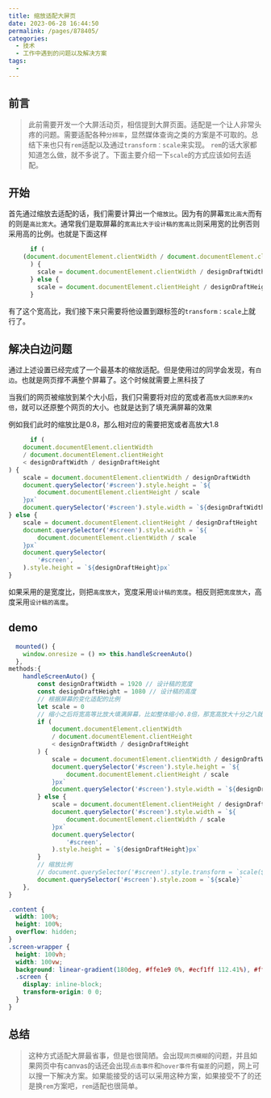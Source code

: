 ```yaml
---
title: 缩放适配大屏页
date: 2023-06-28 16:44:50
permalink: /pages/878405/
categories:
  - 技术
  - 工作中遇到的问题以及解决方案
tags:
  - 
---
```

## 前言
> 此前需要开发一个大屏活动页，相信提到大屏页面。适配是一个让人非常头疼的问题。需要适配各种```分辨率```，显然媒体查询之类的方案是不可取的。总结下来也只有```rem```适配以及通过```transform：scale```来实现。
```rem```的话大家都知道怎么做，就不多说了。下面主要介绍一下```scale```的方式应该如何去适配。

## 开始
首先通过缩放去适配的话，我们需要计算出一个```缩放比```。因为有的屏幕```宽比高大```而有的则是```高比宽大```。通常我们是取屏幕的```宽高比大于设计稿的宽高比```则采用宽的比例否则采用高的比例。也就是下面这样
```js
      if (
    (document.documentElement.clientWidth / document.documentElement.clientHeight) < (designDraftWidth / designDraftHeight)
      ) {
        scale = document.documentElement.clientWidth / designDraftWidth
      } else {
        scale = document.documentElement.clientHeight / designDraftHeight
      }
```
有了这个宽高比，我们接下来只需要将他设置到跟标签的```transform：scale```上就行了。

## 解决白边问题
通过上述设置已经完成了一个最基本的缩放适配。但是使用过的同学会发现，有```白边```。也就是网页撑不满整个屏幕了。这个时候就需要上黑科技了

当我们的网页被缩放到某个大小后，我们只需要将对应的宽或者高```放大回原来的x倍```，就可以还原整个网页的大小。也就是达到了填充满屏幕的效果

例如我们此时的缩放比是0.8，那么相对应的需要把宽或者高放大1.8
```js
      if (
    document.documentElement.clientWidth
    / document.documentElement.clientHeight
    < designDraftWidth / designDraftHeight
) {
    scale = document.documentElement.clientWidth / designDraftWidth
    document.querySelector('#screen').style.height = `${
        document.documentElement.clientHeight / scale
    }px`
    document.querySelector('#screen').style.width = `${designDraftWidth}px`
} else {
    scale = document.documentElement.clientHeight / designDraftHeight
    document.querySelector('#screen').style.width = `${
        document.documentElement.clientWidth / scale
    }px`
    document.querySelector(
        '#screen',
    ).style.height = `${designDraftHeight}px`
}
```
如果采用的是宽度比，则把```高度放大```，宽度采用```设计稿的宽度```。相反则把```宽度放大```，高度采用```设计稿的高度```。

## demo
```js
  mounted() {
    window.onresize = () => this.handleScreenAuto()
  },
methods:{
    handleScreenAuto() {
        const designDraftWidth = 1920 // 设计稿的宽度
        const designDraftHeight = 1080 // 设计稿的高度
        // 根据屏幕的变化适配的比例
        let scale = 0
        // 缩小之后将宽高等比放大填满屏幕，比如整体缩小0.8倍，那宽高放大十分之八就可以还原原来的大小。
        if (
            document.documentElement.clientWidth
            / document.documentElement.clientHeight
            < designDraftWidth / designDraftHeight
        ) {
            scale = document.documentElement.clientWidth / designDraftWidth
            document.querySelector('#screen').style.height = `${
                document.documentElement.clientHeight / scale
            }px`
            document.querySelector('#screen').style.width = `${designDraftWidth}px`
        } else {
            scale = document.documentElement.clientHeight / designDraftHeight
            document.querySelector('#screen').style.width = `${
                document.documentElement.clientWidth / scale
            }px`
            document.querySelector(
                '#screen',
            ).style.height = `${designDraftHeight}px`
        }
        // 缩放比例
        // document.querySelector('#screen').style.transform = `scale(${scale})`
        document.querySelector('#screen').style.zoom = `${scale}`
    },
}
```
```css
.content {
  width: 100%;
  height: 100%;
  overflow: hidden;
}
.screen-wrapper {
  height: 100vh;
  width: 100vw;
  background: linear-gradient(180deg, #ffe1e9 0%, #ecf1ff 112.41%), #ffffff;
  .screen {
    display: inline-block;
    transform-origin: 0 0;
  }
}
```
## 总结
> 这种方式适配大屏最省事，但是也很简陋。会出现```网页模糊```的问题，并且如果网页中有canvas的话还会出现```点击事件```和```hover事件```有```偏差```的问题，网上可以搜一下解决方案。如果能接受的话可以采用这种方案，如果接受不了的还是换```rem```方案吧，```rem```适配也很简单。

